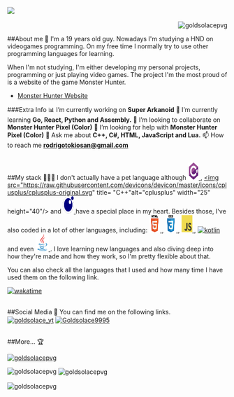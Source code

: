<a href="https://pixabay.com/gifs/welcome-intro-home-text-wave-gold-1109/" target="blank_"><img src="https://cdn.pixabay.com/animation/2022/10/11/03/16/03-16-38-134_512.gif"></a><p align="right" style=""> <img src="https://komarev.com/ghpvc/?username=goldsolacepvg&label=Profile%20views&color=ffd500&style=flat" alt="goldsolacepvg" /></p>

##About me 👾
I'm a 19 years old guy. Nowadays I'm studying a HND on videogames programming. On my free time I normally try to use other programming languages for learning.

When I'm not studying, I'm either developing my personal projects, programming or just playing video games. The project I'm the most proud of is a website of the game Monster Hunter.

- [Monster Hunter Website](http://https://github.com/GoldsolacePVG/GoldsolacePVG.github.io "Monster Hunter Website")




###Extra Info
📊 I’m currently working on **Super Arkanoid**
🌱 I’m currently learning **Go, React, Python and Assembly.**
👯 I’m looking to collaborate on **Monster Hunter Pixel (Color)**
🤝 I’m looking for help with **Monster Hunter Pixel (Color)**
💬 Ask me about **C++, C#, HTML, JavaScript and Lua.**
📫 How to reach me **rodrigotokiosan@gmail.com**
<br><br>

##My stack 👨🏼‍💻​
I don't actually have a pet language although <a href="https://www.w3schools.com/cs/" target="_blank" rel="noreferrer"> <img src="https://raw.githubusercontent.com/devicons/devicon/master/icons/csharp/csharp-original.svg" title="C#" alt="csharp" width="25" height="40"/> </a>, <a href="https://www.w3schools.com/cpp/" target="_blank" rel="noreferrer"> <img src="https://raw.githubusercontent.com/devicons/devicon/master/icons/cplusplus/cplusplus-original.svg" title= "C++"alt="cplusplus" width="25" height="40"/> </a> and <a href="https://www.lua.org/docs.html" target="_blank" rel="noreferrer"> <img src="https://raw.githubusercontent.com/devicons/devicon/master/icons/lua/lua-original.svg" title="Lua" alt="lua" width="25" height="40"/> </a> have a special place in my heart. Besides those, I've also coded in a lot of other languages, including: <a href="https://www.w3.org/html/" target="_blank" rel="noreferrer"> <img src="https://raw.githubusercontent.com/devicons/devicon/master/icons/html5/html5-original-wordmark.svg" title="HTML" alt="html5" width="25" height="40"/> </a>, <a href="https://www.w3schools.com/css/" target="_blank" rel="noreferrer"> <img src="https://raw.githubusercontent.com/devicons/devicon/master/icons/css3/css3-original-wordmark.svg" title="CSS" alt="css3" width="25" height="40"/> </a>, <a href="https://developer.mozilla.org/en-US/docs/Web/JavaScript" target="_blank" rel="noreferrer"> <img src="https://raw.githubusercontent.com/devicons/devicon/master/icons/javascript/javascript-original.svg" title="JavaScript" alt="javascript" width="25" height="40"/> </a>, <a href="https://kotlinlang.org" target="_blank" rel="noreferrer"> <img src="https://www.vectorlogo.zone/logos/kotlinlang/kotlinlang-icon.svg" title="Kotlin" alt="kotlin" width="20" height="40"/> </a> and even <a href="https://kotlinlang.org" target="_blank" rel="noreferrer"> <img src="https://raw.githubusercontent.com/devicons/devicon/master/icons/java/java-original.svg" title="Java" alt="java" width="30" height="40"/> </a>. I love learning new languages and also diving deep into how they're made and how they work, so I'm pretty flexible about that.

You can also check all the languages that I used and how many time I have used them on the following link.

[![wakatime](https://wakatime.com/badge/user/018b3fe6-8cec-46b5-95cf-ff83de3f505c.svg)](https://wakatime.com/@018b3fe6-8cec-46b5-95cf-ff83de3f505c)
<br><br>

##Social Media 📲
You can find me on the following links.
<br><a href="https://instagram.com/goldsolace_yt" target="blank"><img align="center" src="https://raw.githubusercontent.com/rahuldkjain/github-profile-readme-generator/master/src/images/icons/Social/instagram.svg" alt="goldsolace_yt" height="35" width="40" /></a> <a href="https://discord.gg/Goldsolace9995" target="blank"><img align="center" src="https://raw.githubusercontent.com/rahuldkjain/github-profile-readme-generator/master/src/images/icons/Social/discord.svg" alt="Goldsolace9995" height="40" width="40" /></a><br><br>


##More... 🏆
<p align="left"> <a href="https://github.com/ryo-ma/github-profile-trophy"><img src="https://github-profile-trophy.vercel.app/?username=goldsolacepvg" alt="goldsolacepvg" /></a> </p>
<p><img align="left" src="https://github-readme-stats.vercel.app/api/top-langs?username=goldsolacepvg&show_icons=true&theme=dark&title_color=ffd000&text_color=ffd500&locale=en&layout=compact" alt="goldsolacepvg" /></p><p>&nbsp;<img align="center" src="https://github-readme-stats.vercel.app/api?username=goldsolacepvg&show_icons=true&theme=dark&title_color=ffc800&text_color=ffc800&locale=en" alt="goldsolacepvg" /></p>
<p><img align="center" src="https://github-readme-streak-stats.herokuapp.com/?user=goldsolacepvg&theme=dark" alt="goldsolacepvg" /></p>
